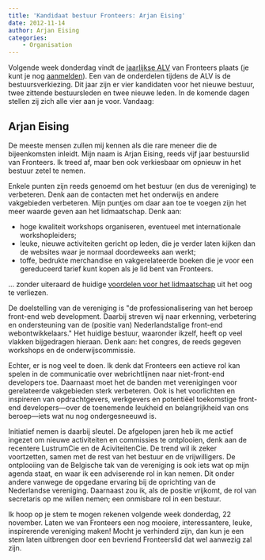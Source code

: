 ```yaml
---
title: 'Kandidaat bestuur Fronteers: Arjan Eising'
date: 2012-11-14
author: Arjan Eising
categories:
    - Organisation
---
```


Volgende week donderdag vindt de [jaarlijkse ALV](/blog/2012/10/kom-naar-de-algemene-ledenvergadering-2012) van Fronteers plaats (je kunt je nog [aanmelden](/vereniging/bestuur#formulier-1)). Een van de onderdelen tijdens de ALV is de bestuursverkiezing. Dit jaar zijn er vier kandidaten voor het nieuwe bestuur, twee zittende bestuursleden en twee nieuwe leden. In de komende dagen stellen zij zich alle vier aan je voor. Vandaag:

## Arjan Eising

De meeste mensen zullen mij kennen als die rare meneer die de bijeenkomsten inleidt. Mijn naam is Arjan Eising, reeds vijf jaar bestuurslid van Fronteers. Ik treed af, maar ben ook verkiesbaar om opnieuw in het bestuur zetel te nemen.

Enkele punten zijn reeds genoemd om het bestuur (en dus de vereniging) te verbeteren. Denk aan de contacten met het onderwijs en andere vakgebieden verbeteren. Mijn puntjes om daar aan toe te voegen zijn het meer waarde geven aan het lidmaatschap. Denk aan:

-   hoge kwaliteit workshops organiseren, eventueel met internationale workshopleiders;
-   leuke, nieuwe activiteiten gericht op leden, die je verder laten kijken dan de websites waar je normaal doordeweeks aan werkt;
-   toffe, bedrukte merchandise en vakgerelateerde boeken die je voor een gereduceerd tarief kunt kopen als je lid bent van Fronteers.

… zonder uiteraard de huidige [voordelen voor het lidmaatschap](/vereniging/lidmaatschap) uit het oog te verliezen.

De doelstelling van de vereniging is "de professionalisering van het beroep front-end web development. Daarbij streven wij naar erkenning, verbetering en ondersteuning van de (positie van) Nederlandstalige front-end webontwikkelaars." Het huidige bestuur, waaronder ikzelf, heeft op veel vlakken bijgedragen hieraan. Denk aan: het congres, de reeds gegeven workshops en de onderwijscommissie.

Echter, er is nog veel te doen. Ik denk dat Fronteers een actieve rol kan spelen in de communicatie over webrichtlijnen naar niet-front-end developers toe. Daarnaast moet het de banden met verenigingen voor gerelateerde vakgebieden sterk verbeteren. Ook is het voorlichten en inspireren van opdrachtgevers, werkgevers en potentiëel toekomstige front-end developers—over de toenemende leukheid en belangrijkheid van ons beroep—iets wat nu nog ondergesneeuwd is.

Initiatief nemen is daarbij sleutel. De afgelopen jaren heb ik me actief ingezet om nieuwe activiteiten en commissies te ontplooien, denk aan de recentere LustrumCie en de AciviteitenCie. De trend wil ik zeker voortzetten, samen met de rest van het bestuur en de vrijwilligers. De ontplooiing van de Belgische tak van de vereniging is ook iets wat op mijn agenda staat, en waar ik een adviserende rol in kan nemen. Dit onder andere vanwege de opgedane ervaring bij de oprichting van de Nederlandse vereniging. Daarnaast zou ik, als de positie vrijkomt, de rol van secretaris op me willen nemen; een onmisbare rol in een bestuur.

Ik hoop op je stem te mogen rekenen volgende week donderdag, 22 november. Laten we van Fronteers een nog mooiere, interessantere, leuke, inspirerende vereniging maken! Mocht je verhinderd zijn, dan kun je een stem laten uitbrengen door een bevriend Fronteerslid dat wel aanwezig zal zijn.
